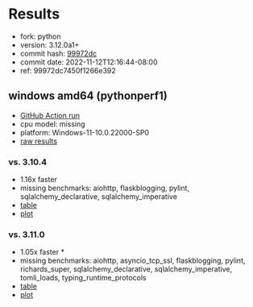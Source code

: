 # Results

- fork: python
- version: 3.12.0a1+
- commit hash: [99972dc](https://github.com/python/cpython/commit/99972dc)
- commit date: 2022-11-12T12:16:44-08:00
- ref: 99972dc7450f1266e392

## windows amd64 (pythonperf1)

- [GitHub Action run](https://github.com/faster-cpython/benchmarking/actions/runs/4597734144)
- cpu model: missing
- platform: Windows-11-10.0.22000-SP0
- [raw results](bm-20221112-pythonperf1-amd64-python-99972dc7450f1266e392-3.12.0a1%2B-99972dc.json)

### vs. 3.10.4

- 1.16x faster
- missing benchmarks: aiohttp, flaskblogging, pylint, sqlalchemy_declarative, sqlalchemy_imperative
- [table](bm-20221112-pythonperf1-amd64-python-99972dc7450f1266e392-3.12.0a1%2B-99972dc-vs-3.10.4.md)
- [plot](bm-20221112-pythonperf1-amd64-python-99972dc7450f1266e392-3.12.0a1%2B-99972dc-vs-3.10.4.png)

### vs. 3.11.0

- 1.05x faster \*
- missing benchmarks: aiohttp, asyncio_tcp_ssl, flaskblogging, pylint, richards_super, sqlalchemy_declarative, sqlalchemy_imperative, tomli_loads, typing_runtime_protocols
- [table](bm-20221112-pythonperf1-amd64-python-99972dc7450f1266e392-3.12.0a1%2B-99972dc-vs-3.11.0.md)
- [plot](bm-20221112-pythonperf1-amd64-python-99972dc7450f1266e392-3.12.0a1%2B-99972dc-vs-3.11.0.png)

